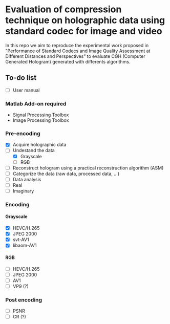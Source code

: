 # Evaluation of compression technique on holographic data using standard codec for image and video

In this repo we aim to reproduce the experimental work proposed in "Performance of Standard Codecs and Image Quality Assessment at Different Distances and Perspectives" to evaluate CGH (Computer Generated Hologram) generated with differents algorithms.

## To-do list
  - [ ] User manual
### Matlab Add-on required
  - Signal Processing Toolbox
  - Image Processing Toolbox
### Pre-encoding
  - [x] Acquire holographic data
  - [ ] Undestand the data
    - [x]  Grayscale
    - [ ]  RGB
  - [ ]  Reconstruct hologram using a practical reconstruction algorithm (ASM)
  - [ ]  Categorize the data (raw data, processed data, ...)
  - [ ]  Data analysis
   - [ ]  Real
   - [ ]  Imaginary
### Encoding
#### Grayscale
- [X] HEVC/H.265
- [X] JPEG 2000
- [X] svt-AV1
- [X] libaom-AV1
#### RGB
- [ ] HEVC/H.265
- [ ] JPEG 2000
- [ ] AV1
- [ ] VP9 (?)
### Post encoding
- [ ] PSNR
- [ ] CR (?)
